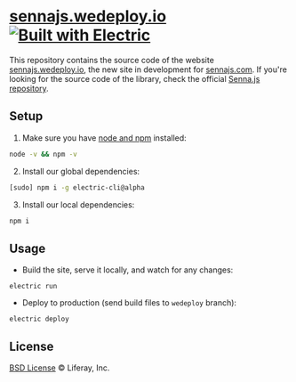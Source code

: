 # [sennajs.wedeploy.io](http://sennajs.wedeploy.io) [![Built with Electric](https://img.shields.io/badge/built%20with-electric-f3c302.svg?style=flat)](http://electricjs.com)

This repository contains the source code of the website [sennajs.wedeploy.io](http://sennajs.wedeploy.io), the new site in development for [sennajs.com](sennajs.com). If you're looking for the source code of the library, check the official [Senna.js repository](https://github.com/liferay/senna.js).

## Setup

1. Make sure you have [node and npm](https://nodejs.org/en/download/) installed:

```sh
node -v && npm -v
```

2. Install our global dependencies:

```sh
[sudo] npm i -g electric-cli@alpha
```

3. Install our local dependencies:

```sh
npm i
```

## Usage

* Build the site, serve it locally, and watch for any changes:

```
electric run
```

* Deploy to production (send build files to `wedeploy` branch):

```
electric deploy
```

## License

[BSD License](https://github.com/liferay/sennajs.com/blob/master/LICENSE) © Liferay, Inc.

